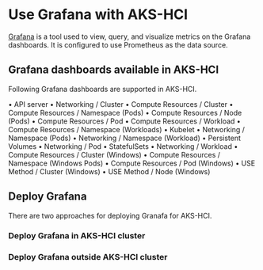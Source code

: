 # Use Grafana with AKS-HCI
[Grafana](https://grafana.com/) is a tool used to view, query, and visualize metrics on the Grafana dashboards. It is configured to use Prometheus as the data source.

## Grafana dashboards available in AKS-HCI
Following Grafana dashboards are supported in AKS-HCI.

•	API server
•	Networking / Cluster
•	Compute Resources / Cluster
•	Compute Resources / Namespace (Pods)
•	Compute Resources / Node (Pods)
•	Compute Resources / Pod
•	Compute Resources / Workload
•	Compute Resources / Namespace (Workloads)
•	Kubelet
•	Networking / Namespace (Pods)
•	Networking / Namespace (Workload)
•	Persistent Volumes
•	Networking / Pod
•	StatefulSets
•	Networking / Workload
•	Compute Resources / Cluster (Windows)
•	Compute Resources / Namespace (Windows Pods)
•	Compute Resources / Pod (Windows)
•	USE Method / Cluster (Windows)
•	USE Method / Node (Windows)

## Deploy Grafana
There are two approaches for deploying Granafa for AKS-HCI.

### Deploy Grafana in AKS-HCI cluster


### Deploy Grafana outside AKS-HCI cluster


